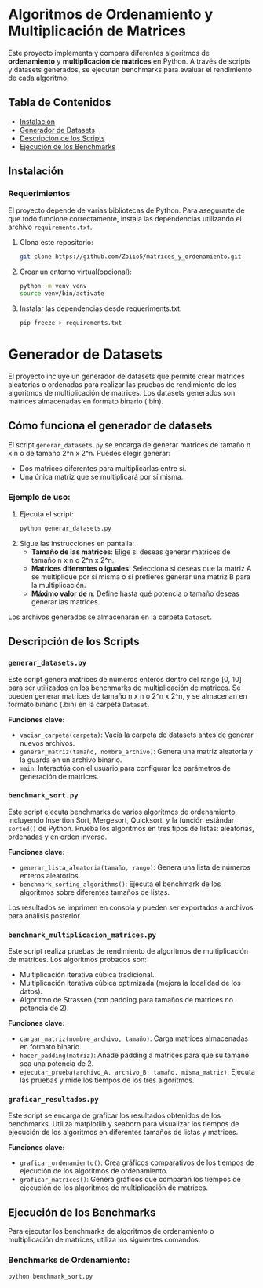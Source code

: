 # Algoritmos de Ordenamiento y Multiplicación de Matrices

Este proyecto implementa y compara diferentes algoritmos de **ordenamiento** y **multiplicación de matrices** en Python. A través de scripts y datasets generados, se ejecutan benchmarks para evaluar el rendimiento de cada algoritmo.

## Tabla de Contenidos
- [Instalación](#instalación)
- [Generador de Datasets](#generador-de-datasets)
- [Descripción de los Scripts](#descripción-de-los-scripts)
- [Ejecución de los Benchmarks](#ejecución-de-los-benchmarks)

## Instalación

### Requerimientos
El proyecto depende de varias bibliotecas de Python. Para asegurarte de que todo funcione correctamente, instala las dependencias utilizando el archivo `requirements.txt`.


1. Clona este repositorio:
   ```bash
   git clone https://github.com/Zoiio5/matrices_y_ordenamiento.git

2. Crear un entorno virtual(opcional):
   ```bash
   python -m venv venv
   source venv/bin/activate

3. Instalar las dependencias desde requeriments.txt:
   ```bash
   pip freeze > requirements.txt

# Generador de Datasets

El proyecto incluye un generador de datasets que permite crear matrices aleatorias o ordenadas para realizar las pruebas de rendimiento de los algoritmos de multiplicación de matrices. Los datasets generados son matrices almacenadas en formato binario (.bin).

## Cómo funciona el generador de datasets

El script `generar_datasets.py` se encarga de generar matrices de tamaño n x n o de tamaño 2^n x 2^n. Puedes elegir generar:

- Dos matrices diferentes para multiplicarlas entre sí.
- Una única matriz que se multiplicará por sí misma.

### Ejemplo de uso:

1. Ejecuta el script:
    ```bash
    python generar_datasets.py
    ```
2. Sigue las instrucciones en pantalla:
    - **Tamaño de las matrices**: Elige si deseas generar matrices de tamaño n x n o 2^n x 2^n.
    - **Matrices diferentes o iguales**: Selecciona si deseas que la matriz A se multiplique por sí misma o si prefieres generar una matriz B para la multiplicación.
    - **Máximo valor de n**: Define hasta qué potencia o tamaño deseas generar las matrices.

Los archivos generados se almacenarán en la carpeta `Dataset`.

## Descripción de los Scripts

### `generar_datasets.py`

Este script genera matrices de números enteros dentro del rango [0, 10] para ser utilizados en los benchmarks de multiplicación de matrices. Se pueden generar matrices de tamaño n x n o 2^n x 2^n, y se almacenan en formato binario (.bin) en la carpeta `Dataset`.

**Funciones clave:**
- `vaciar_carpeta(carpeta)`: Vacía la carpeta de datasets antes de generar nuevos archivos.
- `generar_matriz(tamaño, nombre_archivo)`: Genera una matriz aleatoria y la guarda en un archivo binario.
- `main`: Interactúa con el usuario para configurar los parámetros de generación de matrices.

### `benchmark_sort.py`

Este script ejecuta benchmarks de varios algoritmos de ordenamiento, incluyendo Insertion Sort, Mergesort, Quicksort, y la función estándar `sorted()` de Python. Prueba los algoritmos en tres tipos de listas: aleatorias, ordenadas y en orden inverso.

**Funciones clave:**
- `generar_lista_aleatoria(tamaño, rango)`: Genera una lista de números enteros aleatorios.
- `benchmark_sorting_algorithms()`: Ejecuta el benchmark de los algoritmos sobre diferentes tamaños de listas.

Los resultados se imprimen en consola y pueden ser exportados a archivos para análisis posterior.

### `benchmark_multiplicacion_matrices.py`

Este script realiza pruebas de rendimiento de algoritmos de multiplicación de matrices. Los algoritmos probados son:

- Multiplicación iterativa cúbica tradicional.
- Multiplicación iterativa cúbica optimizada (mejora la localidad de los datos).
- Algoritmo de Strassen (con padding para tamaños de matrices no potencia de 2).

**Funciones clave:**
- `cargar_matriz(nombre_archivo, tamaño)`: Carga matrices almacenadas en formato binario.
- `hacer_padding(matriz)`: Añade padding a matrices para que su tamaño sea una potencia de 2.
- `ejecutar_prueba(archivo_A, archivo_B, tamaño, misma_matriz)`: Ejecuta las pruebas y mide los tiempos de los tres algoritmos.

### `graficar_resultados.py`

Este script se encarga de graficar los resultados obtenidos de los benchmarks. Utiliza matplotlib y seaborn para visualizar los tiempos de ejecución de los algoritmos en diferentes tamaños de listas y matrices.

**Funciones clave:**
- `graficar_ordenamiento()`: Crea gráficos comparativos de los tiempos de ejecución de los algoritmos de ordenamiento.
- `graficar_matrices()`: Genera gráficos que comparan los tiempos de ejecución de los algoritmos de multiplicación de matrices.

## Ejecución de los Benchmarks

Para ejecutar los benchmarks de algoritmos de ordenamiento o multiplicación de matrices, utiliza los siguientes comandos:

### Benchmarks de Ordenamiento:
```bash
python benchmark_sort.py

